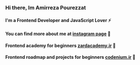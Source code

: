 ### Hi there, Im Amirreza Pourezzat
####  I'm a Frontend Developer and JavaScript Lover ⚡
####    You can find more about me at [instagram page](https://www.instagram.com/amirrezapourezzat/) 🎡    
####    Frontend academy for beginners [zardacademy.ir](https://zardacademy.ir/) 🌱    
####    Frontend roadmap and projects for beginners [codenium.ir](https://codenium.ir/) 🔭    





<!--
**pourezzat/pourezzat** is a ✨ _special_ ✨ repository because its `README.md` (this file) appears on your GitHub profile.

Here are some ideas to get you started:

- 🔭 I’m currently working on ...
- 🌱 I’m currently learning ...
- 👯 I’m looking to collaborate on ...
- 🤔 I’m looking for help with ...
- 💬 Ask me about ...
- 📫 How to reach me: ...
- 😄 Pronouns: ...
- ⚡ Fun fact: ...
-->
